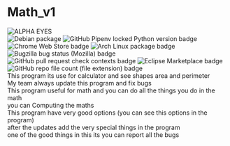 # Math_v1
![ALPHA EYES](https://user-images.githubusercontent.com/88088981/161790930-a7683cac-1910-4bb0-8cce-a1d2efed85d5.jpg)
<br>
<img alt="Debian package" src="https://img.shields.io/debian/v/kali">
<img alt="GitHub Pipenv locked Python version badge" src="https://img.shields.io/badge/python-v3.9-blue">
<img alt="Chrome Web Store badge" src="https://img.shields.io/badge/users-550-green">
<img alt="Arch Linux package badge" src="https://img.shields.io/badge/windows-10-blue">
<img alt="Bugzilla bug status (Mozilla) badge" src="https://img.shields.io/badge/bug-fixed-brightgreen">
<img alt="GitHub pull request check contexts badge" src="https://img.shields.io/badge/checks-5%20passed%2C%20%20pending-dbab09">
<img alt="Eclipse Marketplace badge" src="https://img.shields.io/badge/updated-today-brightgreen">
<img alt="GitHub repo file count (file extension) badge" src="https://img.shields.io/badge/files-1-blue">
<br>
This program its use for calculator and see shapes area and perimeter
<br>
My team always update this program and fix bugs 
<br>
This program useful for math and you can do all the things you do in the math
<br>
you can Computing the maths 
<br>
This program have very good options (you can see this options in the program)
<br>
after the updates add the very special things in the program 
<br>
one of the good things in this its you can report all the bugs
